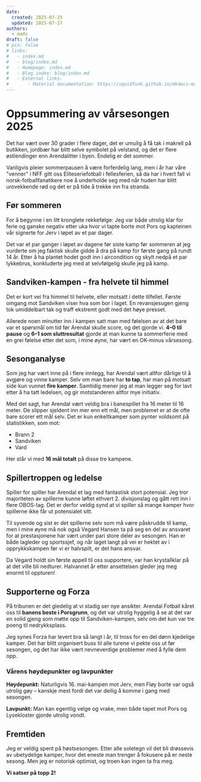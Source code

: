 ```yaml
---
date:
  created: 2025-07-25
  updated: 2025-07-27
authors:
  - mads
draft: false
# pin: false
# links:
#   - index.md
#   - blog/index.md
#   - Homepage: index.md
#   - Blog index: blog/index.md
#   - External links:
#       - Material documentation: https://squidfunk.github.io/mkdocs-material
---
```


# Oppsummering av vårsesongen 2025

Det har vært over 30 grader i flere dager, det er umulig å få tak i makrell på butikken, jordbær har blitt selve symbolet på velstand, og det er flere østlendinger enn Arendalitter i byen. Endelig er det sommer.

Vanligvis pleier sommerpausen å være forferdelig lang, men i år har våre "venner" i NFF gitt oss Eliteseriefotball i fellesferien, så da har i hvert fall vi norsk-fotballfanatikere noe å underholde seg med når huden har blitt urovekkende rød og det er på tide å trekke inn fra stranda.

## Før sommeren

For å begynne i en litt kronglete rekkefølge: Jeg var både utrolig klar for ferie og ganske negativ etter uka hvor vi tapte borte mot Pors og kapteinen vår signerte for Jerv i løpet av et par dager.

Det var et par ganger i løpet av dagene før siste kamp før sommeren at jeg vurderte om jeg faktisk skulle gidde å dra på kamp for første gang på rundt 14 år. Etter å ha plantet hodet godt inn i aircondition og skylt nedpå et par lykkebrus, konkluderte jeg med at selvfølgelig skulle jeg på kamp.

## Sandviken-kampen - fra helvete til himmel

Det er kort vei fra himmel til helvete, eller motsatt i dette tilfellet. Første omgang mot Sandviken viser hva som bor i laget. En revansjesugen gjeng tok umiddelbart tak og traff ekstremt godt med det høye presset.

Allerede noen minutter inn i kampen satt man med følelsen av at det bare var et spørsmål om tid før Arendal skulle score, og det gjorde vi. **4–0 til pause** og **6–1 som sluttresultat** gjorde at man kunne ta sommerferie med en grei følelse etter det som, i mine øyne, har vært en OK-minus vårsesong.

## Sesonganalyse

Som jeg har vært inne på i flere innlegg, har Arendal vært altfor dårlige til å avgjøre og vinne kamper. Selv om man bare har **to tap**, har man på motsatt side kun vunnet **fire kamper**. Samtidig mener jeg at man legger seg for lavt etter å ha tatt ledelsen, og gir motstanderen altfor mye initiativ.

Med det sagt, har Arendal vært veldig bra i banespillet fra 16 meter til 16 meter. De slipper sjeldent inn mer enn ett mål, men problemet er at de ofte bare scorer ett mål selv. Det er kun enkeltkamper som pynter voldsomt på statistikken, som mot:

- Brann 2
- Sandviken
- Vard

Her står vi med **16 mål totalt** på disse tre kampene.

## Spillertroppen og ledelse

Spiller for spiller har Arendal et lag med fantastisk stort potensial. Jeg tror majoriteten av spillerne kunne løftet ethvert 2. divisjonslag og gått rett inn i flere OBOS-lag. Det er derfor veldig synd at vi spiller så mange kamper hvor spillerne ikke får ut potensialet sitt.

Til syvende og sist er det spillerne selv som må være påskrudde til kamp, men i mine øyne må nok også Vegard Hansen ta på seg en del av ansvaret for at prestasjonene har vært under pari store deler av sesongen. Han er både lagleder og sportssjef, og når laget langt på vei er hektet av i opprykkskampen før vi er halvspilt, er det hans ansvar.

Da Vegard holdt sin første appell til oss supportere, var han krystallklar på at det ville bli nedturer. Halvannet år etter ansettelsen gleder jeg meg enormt til oppturen!

## Supporterne og Forza

På tribunen er det gledelig at vi stadig ser nye ansikter. Arendal Fotball kåret oss til **banens beste i Porsgrunn**, og det var utrolig hyggelig å se at det var en solid gjeng som møtte opp til Sandviken-kampen, selv om det kun var tre poeng til nedrykksplass.

Jeg synes Forza har levert bra så langt i år, til tross for en del dønn kjedelige kamper. Det har blitt organisert buss til alle turene vi pekte oss ut før sesongen, og det har ikke vært nevneverdige problemer med å fylle dem opp.

### Vårens høydepunkter og lavpunkter

**Høydepunkt:** Naturligvis 16. mai-kampen mot Jerv, men Fløy borte var også utrolig gøy – kanskje mest fordi det var deilig å komme i gang med sesongen.

**Lavpunkt:** Man kan egentlig velge og vrake, men både tapet mot Pors og Lysekloster gjorde utrolig vondt.

## Fremtiden

Jeg er veldig spent på høstsesongen. Etter alle soletegn vil det bli drøssevis av ubetydelige kamper, hvor det eneste man trenger å fokusere på er neste sesong. Men jeg er notorisk optimist, og troen kan ingen ta fra meg.

**Vi satser på topp 2!**
